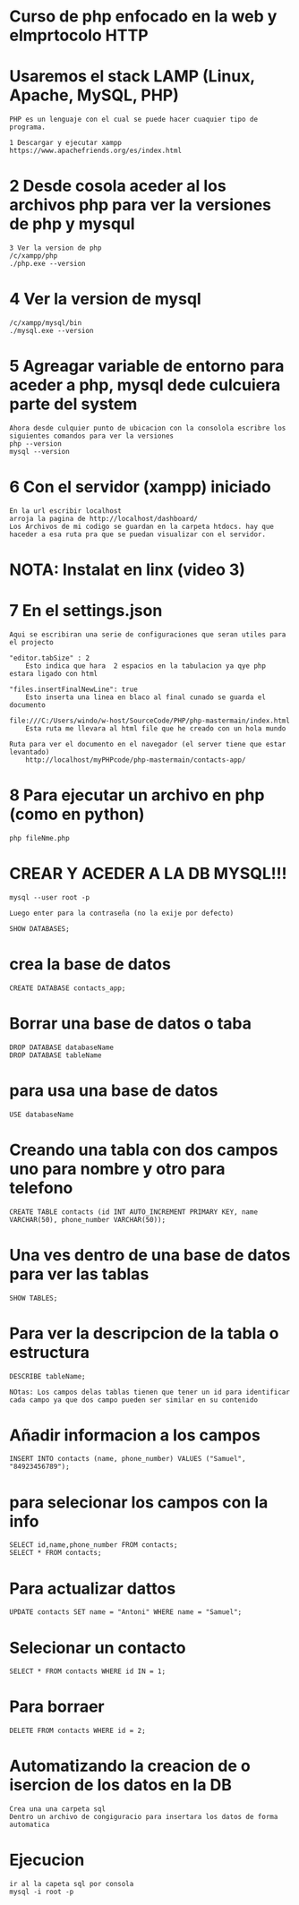 # Curso de php enfocado en la web y elmprtocolo HTTP
# Usaremos el stack LAMP (Linux, Apache, MySQL, PHP) 
    
    PHP es un lenguaje con el cual se puede hacer cuaquier tipo de programa.

    1 Descargar y ejecutar xampp
    https://www.apachefriends.org/es/index.html

# 2 Desde cosola aceder al los archivos php para ver la versiones de php y mysqul

    3 Ver la version de php
    /c/xampp/php
    ./php.exe --version

# 4 Ver la version de mysql

    /c/xampp/mysql/bin
    ./mysql.exe --version

# 5 Agreagar variable de entorno para aceder a php, mysql dede culcuiera parte del system

    Ahora desde culquier punto de ubicacion con la consolola escribre los siguientes comandos para ver la versiones
    php --version
    mysql --version

# 6 Con el servidor (xampp) iniciado

    En la url escribir localhost
    arroja la pagina de http://localhost/dashboard/
    Los Archivos de mi codigo se guardan en la carpeta htdocs. hay que haceder a esa ruta pra que se puedan visualizar con el servidor.

# NOTA: Instalat en linx (video 3)

# 7 En el settings.json

    Aqui se escribiran una serie de configuraciones que seran utiles para el projecto

    "editor.tabSize" : 2
        Esto indica que hara  2 espacios en la tabulacion ya qye php estara ligado con html

    "files.insertFinalNewLine": true
        Esto inserta una linea en blaco al final cunado se guarda el documento

    file:///C:/Users/windo/w-host/SourceCode/PHP/php-mastermain/index.html
        Esta ruta me llevara al html file que he creado con un hola mundo

    Ruta para ver el documento en el navegador (el server tiene que estar levantado)
        http://localhost/myPHPcode/php-mastermain/contacts-app/

# 8 Para ejecutar un archivo en php (como en python)
    php fileNme.php

# CREAR Y ACEDER A LA DB MYSQL!!!
    mysql --user root -p

    Luego enter para la contraseña (no la exije por defecto)

    SHOW DATABASES;
 # crea la base de datos
    CREATE DATABASE contacts_app;
# Borrar una base de datos o taba
    DROP DATABASE databaseName
    DROP DATABASE tableName

# para usa una base de datos
    USE databaseName

# Creando una tabla con dos campos uno para nombre y otro para telefono
    CREATE TABLE contacts (id INT AUTO_INCREMENT PRIMARY KEY, name VARCHAR(50), phone_number VARCHAR(50));

 # Una ves dentro de una base de datos para ver las tablas
    SHOW TABLES;

 # Para ver la descripcion de la tabla o estructura
    DESCRIBE tableName;

    NOtas: Los campos delas tablas tienen que tener un id para identificar cada campo ya que dos campo pueden ser similar en su contenido

 # Añadir informacion a los campos
    INSERT INTO contacts (name, phone_number) VALUES ("Samuel", "84923456789");

 # para selecionar los campos con la info
    SELECT id,name,phone_number FROM contacts;
    SELECT * FROM contacts; 

 # Para actualizar dattos
    UPDATE contacts SET name = "Antoni" WHERE name = "Samuel";

 # Selecionar un contacto
    SELECT * FROM contacts WHERE id IN = 1;

# Para borraer
    DELETE FROM contacts WHERE id = 2;

# Automatizando la creacion de o isercion de los datos en la DB
    Crea una una carpeta sql
    Dentro un archivo de congiguracio para insertara los datos de forma automatica 
# Ejecucion
    ir al la capeta sql por consola
    mysql -i root -p



